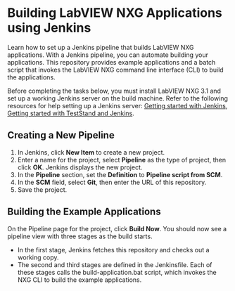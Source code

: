 # Building LabVIEW NXG Applications using Jenkins
Learn how to set up a Jenkins pipeline that builds LabVIEW NXG applications. With a Jenkins pipeline, you can automate building your applications. This repository provides example applications and a batch script that invokes the LabVIEW NXG command line interface (CLI) to build the applications.

Before completing the tasks below, you must install LabVIEW NXG 3.1 and set up a working Jenkins server on the build machine. Refer to the following resources for help setting up a Jenkins server: [Getting started with Jenkins](https://jenkins.io/doc/pipeline/tour/getting-started/), 
[Getting started with TestStand and Jenkins](http://www.ni.com/tutorial/54118/en/). 

## Creating a New Pipeline
1. In Jenkins, click **New Item** to create a new project. 
2. Enter a name for the project, select **Pipeline** as the type of project, then click **OK**. Jenkins displays the new project.
3. In the **Pipeline** section, set the **Definition** to **Pipeline script from SCM**.
4. In the **SCM** field, select **Git**, then enter the URL of this repository.
5. Save the project. 

## Building the Example Applications
On the Pipeline page for the project, click **Build Now**. You should now see a pipeline view with three stages as the build starts. 
- In the first stage, Jenkins fetches this repository and checks out a working copy. 
- The second and third stages are defined in the Jenkinsfile. Each of these stages calls the build-application.bat script, which invokes the NXG CLI to build the example applications.
